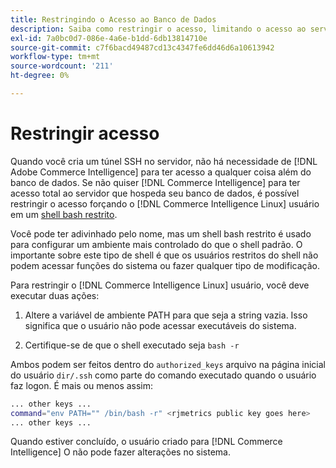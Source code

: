```yaml
---
title: Restringindo o Acesso ao Banco de Dados
description: Saiba como restringir o acesso, limitando o acesso ao servidor que hospeda seu banco de dados.
exl-id: 7a0bc0d7-086e-4a6e-b1dd-6db13814710e
source-git-commit: c7f6bacd49487cd13c4347fe6dd46d6a10613942
workflow-type: tm+mt
source-wordcount: '211'
ht-degree: 0%

---
```


# Restringir acesso

Quando você cria um túnel SSH no servidor, não há necessidade de [!DNL Adobe Commerce Intelligence] para ter acesso a qualquer coisa além do banco de dados. Se não quiser [!DNL Commerce Intelligence] para ter acesso total ao servidor que hospeda seu banco de dados, é possível restringir o acesso forçando o [!DNL Commerce Intelligence Linux] usuário em um [shell bash restrito](https://www.gnu.org/software/bash/manual/html_node/The-Restricted-Shell.html).

Você pode ter adivinhado pelo nome, mas um shell bash restrito é usado para configurar um ambiente mais controlado do que o shell padrão. O importante sobre este tipo de shell é que os usuários restritos do shell não podem acessar funções do sistema ou fazer qualquer tipo de modificação.

Para restringir o [!DNL Commerce Intelligence Linux] usuário, você deve executar duas ações:

1. Altere a variável de ambiente PATH para que seja a string vazia. Isso significa que o usuário não pode acessar executáveis do sistema.

1. Certifique-se de que o shell executado seja `bash -r`

Ambos podem ser feitos dentro do `authorized_keys` arquivo na página inicial do usuário `dir/.ssh` como parte do comando executado quando o usuário faz logon. É mais ou menos assim:

```bash
... other keys ...
command="env PATH="" /bin/bash -r" <rjmetrics public key goes here>
... other keys ...
```

Quando estiver concluído, o usuário criado para [!DNL Commerce Intelligence] O não pode fazer alterações no sistema.
